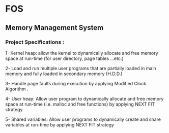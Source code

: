 # FOS

## Memory Management System
### Project Specifications :

1- Kernel heap: allow the kernel to dynamically allocate and free memory space at run-time (for user directory, page tables …etc.)

2- Load and run multiple user programs that are partially loaded in main memory and fully loaded in secondary memory (H.D.D.)

3- Handle page faults during execution by applying Modified Clock Algorithm .

4- User heap: Allow user program to dynamically allocate and free memory space at run-time (i.e. malloc and free functions) by applying NEXT FIT strategy.

5- Shared variables: Allow user programs to dynamically create and share variables at run-time by applying NEXT FIT strategy
